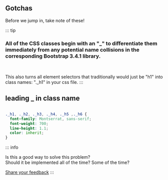 ## Gotchas

Before we jump in, take note of these! 

::: tip 

### All of the CSS classes begin with an "_" to differentiate them immediately from any potential name collisions in the corresponding Bootstrap 3.4.1 library.
<br><div></div>

This also turns all element selectors that traditionally would just be "h1" into class names: "._h1" in your css file. 
:::
## leading _ in class name 

```css 

._h1, ._h2, ._h3, ._h4, ._h5 ,._h6 {
  font-family: Montserrat, sans-serif;
  font-weight: 700;
  line-height: 1.1;
  color: inherit;
}
```

::: info 

Is this a good way to solve this problem? <br>
Should it be implemented all of the time? Some of the time? 
<br><div></div>
[Share your feedback](./../contact.md)
:::